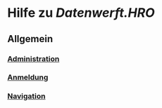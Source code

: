 # Hilfe zu *Datenwerft.HRO*

## Allgemein

### [Administration](datenwerft/admin.md)

### [Anmeldung](datenwerft/usage/login.md)

### [Navigation](datenwerft/usage/navigation.md)
